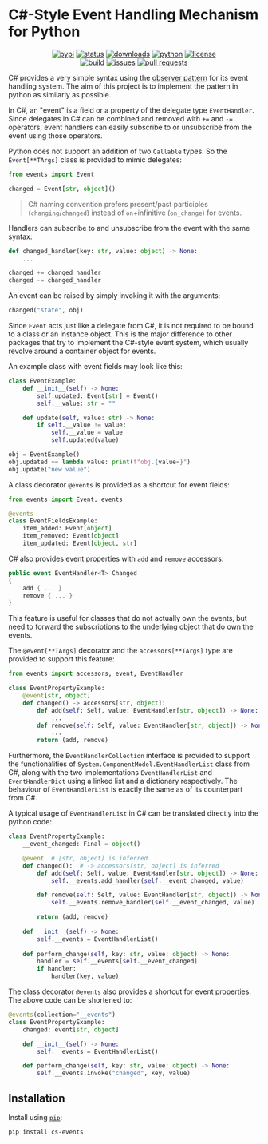 # C#-Style Event Handling Mechanism for Python

<p align="center">
    <a href="https://pypi.org/project/cs-events/">
        <img alt="pypi"
        src="https://img.shields.io/pypi/v/cs-events?logo=pypi&logoColor=EEE" /></a>
    <a href="https://pypi.org/project/cs-events/">
        <img alt="status"
        src="https://img.shields.io/pypi/status/cs-events" /></a>
    <a href="https://pypistats.org/packages/cs-events">
        <img alt="downloads"
        src="https://img.shields.io/pypi/dm/cs-events" /></a>
    <a href="https://www.python.org/downloads/">
        <img alt="python"
        src="https://img.shields.io/pypi/pyversions/cs-events?logo=python&logoColor=yellow" /></a>
    <a href="https://github.com/wise0704/python-cs-events/blob/master/LICENSE">
        <img alt="license"
        src="https://img.shields.io/pypi/l/cs-events?logo=data:image/svg+xml;base64,PHN2ZyB4bWxucz0iaHR0cDovL3d3dy53My5vcmcvMjAwMC9zdmciIGZpbGw9Im5vbmUiIHZpZXdCb3g9IjAgMCAyNCAyNCIgc3Ryb2tlPSIjRkZGIj48cGF0aCBzdHJva2UtbGluZWNhcD0icm91bmQiIHN0cm9rZS1saW5lam9pbj0icm91bmQiIHN0cm9rZS13aWR0aD0iMiIgZD0ibTMgNiAzIDFtMCAwLTMgOWE1LjAwMiA1LjAwMiAwIDAgMCA2LjAwMSAwTTYgN2wzIDlNNiA3bDYtMm02IDIgMy0xbS0zIDEtMyA5YTUuMDAyIDUuMDAyIDAgMCAwIDYuMDAxIDBNMTggN2wzIDltLTMtOS02LTJtMC0ydjJtMCAxNlY1bTAgMTZIOW0zIDBoMyIvPjwvc3ZnPg==" /></a>
    <br/>
    <a href="https://github.com/wise0704/python-cs-events/actions/workflows/python-package.yml">
        <img alt="build"
        src="https://img.shields.io/github/actions/workflow/status/wise0704/python-cs-events/python-package.yml?logo=pytest" /></a>
    <a href="https://github.com/wise0704/python-cs-events/issues">
        <img alt="issues"
        src="https://img.shields.io/github/issues/wise0704/python-cs-events?logo=github" /></a>
    <a href="https://github.com/wise0704/python-cs-events/pulls">
        <img alt="pull requests"
        src="https://img.shields.io/github/issues-pr/wise0704/python-cs-events?logo=github" /></a>
</p>

C# provides a very simple syntax using the [observer pattern](https://en.wikipedia.org/wiki/Observer_pattern) for its event handling system.
The aim of this project is to implement the pattern in python as similarly as possible.

In C#, an "event" is a field or a property of the delegate type `EventHandler`.
Since delegates in C# can be combined and removed with `+=` and `-=` operators,
event handlers can easily subscribe to or unsubscribe from the event using those operators.

Python does not support an addition of two `Callable` types.
So the `Event[**TArgs]` class is provided to mimic delegates:

```python
from events import Event

changed = Event[str, object]()
```

> C# naming convention prefers present/past participles (`changing`/`changed`) instead of `on`+infinitive (`on_change`) for events.

Handlers can subscribe to and unsubscribe from the event with the same syntax:

```python
def changed_handler(key: str, value: object) -> None:
    ...

changed += changed_handler
changed -= changed_handler
```

An event can be raised by simply invoking it with the arguments:

```python
changed("state", obj)
```

Since `Event` acts just like a delegate from C#, it is not required to be bound to a class or an instance object.
This is the major difference to other packages that try to implement the C#-style event system, which usually revolve around a container object for events.

An example class with event fields may look like this:

```python
class EventExample:
    def __init__(self) -> None:
        self.updated: Event[str] = Event()
        self.__value: str = ""

    def update(self, value: str) -> None:
        if self.__value != value:
            self.__value = value
            self.updated(value)

obj = EventExample()
obj.updated += lambda value: print(f"obj.{value=}")
obj.update("new value")
```

A class decorator `@events` is provided as a shortcut for event fields:

```python
from events import Event, events

@events
class EventFieldsExample:
    item_added: Event[object]
    item_removed: Event[object]
    item_updated: Event[object, str]
```

C# also provides event properties with `add` and `remove` accessors:

```C#
public event EventHandler<T> Changed
{
    add { ... }
    remove { ... }
}
```

This feature is useful for classes that do not actually own the events, but need to forward the subscriptions to the underlying object that do own the events.

The `@event[**TArgs]` decorator and the `accessors[**TArgs]` type are provided to support this feature:

```python
from events import accessors, event, EventHandler

class EventPropertyExample:
    @event[str, object]
    def changed() -> accessors[str, object]:
        def add(self: Self, value: EventHandler[str, object]) -> None:
            ...
        def remove(self: Self, value: EventHandler[str, object]) -> None:
            ...
        return (add, remove)
```

Furthermore, the `EventHandlerCollection` interface is provided to support the functionalities of `System.ComponentModel.EventHandlerList` class from C#, along with the two implementations `EventHandlerList` and `EventHandlerDict` using a linked list and a dictionary respectively. The behaviour of `EventHandlerList` is exactly the same as of its counterpart from C#.

A typical usage of `EventHandlerList` in C# can be translated directly into the python code:

```python
class EventPropertyExample:
    __event_changed: Final = object()

    @event  # [str, object] is inferred
    def changed():  # -> accessors[str, object] is inferred
        def add(self: Self, value: EventHandler[str, object]) -> None:
            self.__events.add_handler(self.__event_changed, value)

        def remove(self: Self, value: EventHandler[str, object]) -> None:
            self.__events.remove_handler(self.__event_changed, value)

        return (add, remove)
    
    def __init__(self) -> None:
        self.__events = EventHandlerList()
    
    def perform_change(self, key: str, value: object) -> None:
        handler = self.__events[self.__event_changed]
        if handler:
            handler(key, value)
```

The class decorator `@events` also provides a shortcut for event properties.
The above code can be shortened to:

```python
@events(collection="__events")
class EventPropertyExample:
    changed: event[str, object]

    def __init__(self) -> None:
        self.__events = EventHandlerList()

    def perform_change(self, key: str, value: object) -> None:
        self.__events.invoke("changed", key, value)
```

## Installation

Install using [`pip`](https://pypi.org/project/pip/):

```console
pip install cs-events
```
